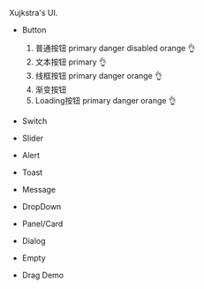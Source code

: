 Xujkstra's UI.

+ Button
	1. 普通按钮 primary danger disabled orange 👌
	2. 文本按钮 primary 👌
	3. 线框按钮 primary danger orange 👌
	4. 渐变按钮 
	5. Loading按钮 primary danger orange 👌

+ Switch

+ Slider

+ Alert

+ Toast

+ Message

+ DropDown

+ Panel/Card

+ Dialog

+ Empty

+ Drag Demo